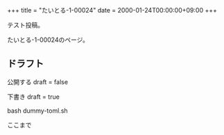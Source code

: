 +++
title = "たいとる-1-00024"
date = 2000-01-24T00:00:00+09:00
+++

テスト投稿。

たいとる-1-00024のページ。


## ドラフト

公開する
draft = false

下書き
draft = true

bash dummy-toml.sh

ここまで
